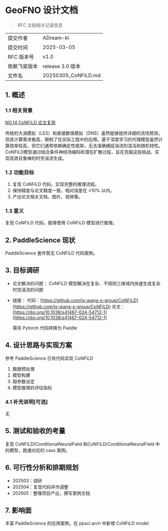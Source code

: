 # GeoFNO 设计文档

> RFC 文档相关记录信息

|              |                    |
| ------------ | ------------------ |
| 提交作者     | ADream-ki          |
| 提交时间     | 2025-03-05         |
| RFC 版本号   | v1.0               |
| 依赖飞桨版本 | release 3.0 版本 |
| 文件名       | 20250305_CoNFiLD.md |

## 1. 概述

### 1.1 相关背景

[NO.14 CoNFiLD 论文复现](https://github.com/PaddlePaddle/community/blob/master/hackathon/hackathon_8th/%E3%80%90Hackathon_8th%E3%80%91%E4%B8%AA%E4%BA%BA%E6%8C%91%E6%88%98%E8%B5%9B%E2%80%94%E5%A5%97%E4%BB%B6%E5%BC%80%E5%8F%91%E4%BB%BB%E5%8A%A1%E5%90%88%E9%9B%86.md#no14-confild-%E8%AE%BA%E6%96%87%E5%A4%8D%E7%8E%B0)

传统的大涡模拟（LES）和直接数值模拟（DNS）虽然能够提供详细的流场预测，但其计算需求极高，限制了在实际工程中的应用。基于深度学习的代理模型虽然计算效率较高，但它们通常依赖确定性框架，无法准确捕捉湍流的混沌和随机特性。CoNFiLD模型通过结合条件神经场编码和潜在扩散过程，旨在克服这些挑战，实现高效且鲁棒的时空湍流生成。

### 1.2 功能目标

1. 复现 CoNFiLD 代码，实现完整的推理流程。
2. 保持精度与论文精度一致，相对误差在 ±10% 以内。
3. 产出论文相关文档、图片、视频等。

### 1.3 意义

复现 CoNFiLD 代码，能够使用 CoNFiLD 模型进行推理。

## 2. PaddleScience 现状

PaddleScience 套件暂无 CoNFiLD 代码案例。

## 3. 目标调研

- 论文解决的问题：
  CoNFiLD 模型解决在复杂、不规则三维域内快速生成复杂时空湍流的问题
- 链接：
  代码：[https://github.com/jx-wang-s-group/CoNFiLD](https://github.com/jx-wang-s-group/CoNFiLD)
  论文：[https://doi.org/10.1038/s41467-024-54712-1](https://doi.org/10.1038/s41467-024-54712-1)

  需将 Pytorch 代码转换为 Paddle

## 4. 设计思路与实现方案

参考 PaddleScience 已有代码实现 CoNFiLD

1. 数据预处理
2. 模型构建
3. 超参数设定
4. 模型推理的评估指标

### 4.1 补充说明[可选]

无

## 5. 测试和验收的考量

复现 CoNFiLD/ConditionalNeuralField  和CoNFiLD/ConditionalNeuralField 中的模型，跑通对应的 cass 案例。

## 6. 可行性分析和排期规划

- 202503：调研
- 202504：复现代码并作调整
- 202505：整理项目产出，撰写案例文档

## 7. 影响面

丰富 PaddleScience 的应用案例，在 ppsci.arch 中新增 CoNFiLD model
